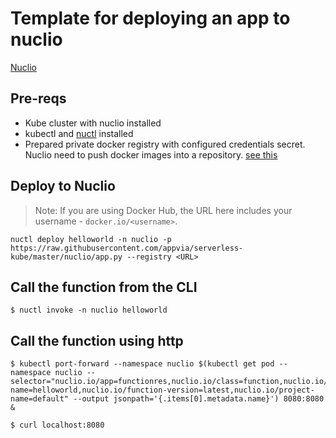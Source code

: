 # Template for deploying an app to nuclio
[Nuclio](https://github.com/nuclio/nuclio)

## Pre-reqs
* Kube cluster with nuclio installed
* kubectl and [nuctl](https://github.com/nuclio/nuclio/releases) installed
* Prepared private docker registry with configured credentials secret. Nuclio need to push docker images into a repository. [see this](https://github.com/nuclio/nuclio/blob/master/docs/setup/k8s/getting-started-k8s.md#install-nuclio)

## Deploy to Nuclio
> Note: If you are using Docker Hub, the URL here includes your username - `docker.io/<username>`.
```
nuctl deploy helloworld -n nuclio -p https://raw.githubusercontent.com/appvia/serverless-kube/master/nuclio/app.py --registry <URL>
```

## Call the function from the CLI
```
$ nuctl invoke -n nuclio helloworld
```

## Call the function using http
```
$ kubectl port-forward --namespace nuclio $(kubectl get pod --namespace nuclio --selector="nuclio.io/app=functionres,nuclio.io/class=function,nuclio.io/function-name=helloworld,nuclio.io/function-version=latest,nuclio.io/project-name=default" --output jsonpath='{.items[0].metadata.name}') 8080:8080 &

$ curl localhost:8080
```